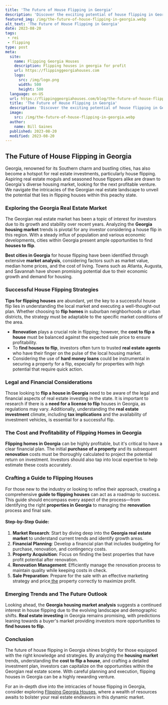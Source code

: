 ```yaml
---
title: 'The Future of House Flipping in Georgia'
description: 'Discover the exciting potential of house flipping in Georgia. Get insights into the future trends and opportunities for curious real estate enthusiasts.'
featured_img: /img/the-future-of-house-flipping-in-georgia.webp
alt_text: 'The Future of House Flipping in Georgia'
date: 2023-08-20
tags:
 - rei
 - flipping
type: post
meta:
  site:
    name: Flipping Georgia Houses
    description: Flipping houses in georgia for profit
    url: https://flippinggeorgiahouses.com
    logo:
      src: /img/logo.png
      width: 500
      height: 500
  language: en-US
  url: https://flippinggeorgiahouses.com/blog/the-future-of-house-flipping-in-georgia
  title: 'The Future of House Flipping in Georgia'
  description: 'Discover the exciting potential of house flipping in Georgia. Get insights into the future trends and opportunities for curious real estate enthusiasts.'
  image:
    src: /img/the-future-of-house-flipping-in-georgia.webp
  author:
    name: Bill Gaines
  published: 2023-08-20
  modified: 2023-08-20
---
```



## The Future of House Flipping in Georgia

Georgia, renowned for its Southern charm and bustling cities, has also become a hotspot for real estate investments, particularly house flipping. Aspiring real estate moguls and seasoned house flippers alike are drawn to Georgia's diverse housing market, looking for the next profitable venture. We navigate the intricacies of the Georgian real estate landscape to unveil the potential that lies in flipping houses within this peachy state.

### Exploring the Georgia Real Estate Market

The Georgian real estate market has been a topic of interest for investors due to its growth and stability over recent years. Analyzing the **Georgia housing market** trends is pivotal for any investor considering a house flip in this region. With a steady influx of population and various economic developments, cities within Georgia present ample opportunities to find **houses to flip**.

**Best cities in Georgia** for house flipping have been identified through extensive **market analysis**, considering factors such as market value, median home prices, and the cost of living. Towns such as Atlanta, Augusta, and Savannah have shown promising potential due to their economic growth and demand for housing.

### Successful House Flipping Strategies

**Tips for flipping houses** are abundant, yet the key to a successful house flip lies in understanding the local market and executing a well-thought-out plan. Whether choosing to **flip homes** in suburban neighborhoods or urban districts, the strategy must be adaptable to the specific market conditions of the area.

* **Renovation** plays a crucial role in flipping; however, the **cost to flip a house** must be balanced against the expected sale price to ensure profitability.
* To **find houses to flip**, investors often turn to trusted **real estate agents** who have their finger on the pulse of the local housing market.
* Considering the use of **hard money loans** could be instrumental in securing a property for a flip, especially for properties with high potential that require quick action.

### Legal and Financial Considerations

Those looking to **flip a house in Georgia** need to be aware of the legal and financial aspects of real estate investing in the state. It is important to research if there is a **need for a license to flip** houses in Georgia, as regulations may vary. Additionally, understanding the **real estate investment** climate, including **tax implications** and the availability of investment vehicles, is essential for a successful flip.

### The Cost and Profitability of Flipping Homes in Georgia

**Flipping homes in Georgia** can be highly profitable, but it's critical to have a clear financial plan. The initial **purchase of a property** and its subsequent **renovation** costs must be thoroughly calculated to project the potential return on investment. Investors should also tap into local expertise to help estimate these costs accurately.

### Crafting a Guide to Flipping Houses

For those new to the industry or looking to refine their approach, creating a comprehensive **guide to flipping houses** can act as a roadmap to success. This guide should encompass every aspect of the process—from identifying the right **properties in Georgia** to managing the **renovation** process and final sale.

#### Step-by-Step Guide:

1. **Market Research**: Start by diving deep into the **Georgia real estate market** to understand current trends and identify growth areas.
2. **Financial Planning**: Develop a financial plan that includes budgeting for purchase, renovation, and contingency costs.
3. **Property Acquisition**: Focus on finding the best properties that have profit potential after renovation.
4. **Renovation Management**: Efficiently manage the renovation process to maintain quality while keeping costs in check.
5. **Sale Preparation**: Prepare for the sale with an effective marketing strategy and price[  the](https://flippinggeorgiahouses.com/blog/rural-vs-urban-flipping-strategies-in-georgia) property correctly to maximize profit.

### Emerging Trends and The Future Outlook

Looking ahead, the **Georgia housing market analysis** suggests a continued interest in house flipping due to the evolving landscape and demographic shifts. **Real estate investing** in Georgia remains promising, with predictions leaning towards a buyer's market providing investors more opportunities to **find houses to flip**.

### Conclusion

The future of house flipping in Georgia shines brightly for those equipped with the right knowledge and strategies. By analyzing the **housing market** trends, understanding the **cost to flip a house**, and crafting a detailed investment plan, investors can capitalize on the opportunities within the Georgian real estate scene. With careful planning and execution, flipping houses in Georgia can be a highly rewarding venture. 

For an in-depth dive into the intricacies of house flipping in Georgia, consider exploring [Flipping Georgia Houses](https://flippinggeorgiahouses.com), where a wealth of resources awaits to bolster your real estate endeavors in this dynamic market.